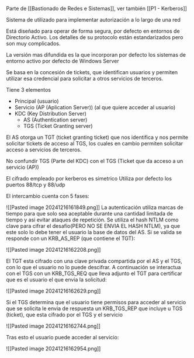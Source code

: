 Parte de [[Bastionado de Redes e Sistemas]], ver también [[P1 - Kerberos]]

Sistema de utilizado para implementar autorización a lo largo de una red

Está diseñado para operar de forma segura, por defecto en entornos de Directorio Activo. Los detalles de su protocolo están estandarizados pero son muy complicados.

La versión mas difundida es la que incorporan por defecto los sistemas de entorno activo por defecto de Windows Server

Se basa en la concesión de tickets, que identifican usuarios y permiten utilizar esa credencial para solicitar a otros servicios de terceros.

Tiene 3 elementos
- Principal (usuario)
- Servicio (AP (Aplication Server)) (al que quiere acceder al usuario)
- KDC (Key Distribution Server)
	- AS (Authentication server)
	- TGS (Ticket Granting server)

El AS otorga un TGT (ticket granting ticket) que nos identifica y nos permite solicitar tickets de acceso al TGS, los cuales en cambio permiten solicitar acceso a servicios de terceros.

No confundir TGS (Parte del KDC) con el TGS (Ticket que da acceso a un servicio (AP))

El cifrado empleado por kerberos es simetrico
Utiliza por defecto los puertos 88/tcp y 88/udp

El intercambio cuenta con 5 fases:

![[Pasted image 20241216161849.png]]
La autenticación utiliza marcas de tiempo para que solo sea aceptable durante una cantidad limitada de tiempo y asi evitar ataques de repetición. Se utiliza el hash NTLM como clave para cifrar el desafio(PERO NO SE ENVIA EL HASH NTLM), ya que este solo lo debe tener el usuario la base de datos del AS. Si se valida se responde con un KRB_AS_REP (que contiene el TGT):

![[Pasted image 20241216162208.png]]

El TGT esta cifrado con una clave privada compartida por el AS y el TGS, con lo que el usuario no lo puede descifrar. A continuación se interactua con el TGS con un KRB_TGS_REQ que lleva adjunto el TGT para certificar que es el usuario el que envia la solicitud:

![[Pasted image 20241216162629.png]]

Si el TGS determina que el usuario tiene permisos para acceder al servicio que se solicita le envia de respuesta un KRB_TGS_REP que incluye u TGS (ticket), que esta cifrado por el TGS y el servicio

![[Pasted image 20241216162744.png]]

Tras esto el usuario puede acceder al servicio:

![[Pasted image 20241216162954.png]]

